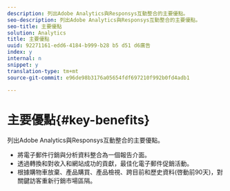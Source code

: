 ```yaml
---
description: 列出Adobe Analytics與Responsys互動整合的主要優點。
seo-description: 列出Adobe Analytics與Responsys互動整合的主要優點。
seo-title: 主要優點
solution: Analytics
title: 主要優點
uuid: 92271161-edd6-4184-b999-b28 b5 d51 d6廣告
index: y
internal: n
snippet: y
translation-type: tm+mt
source-git-commit: e96de98b3176a05654fdf697210f992b0fd4adb1

---
```



# 主要優點{#key-benefits}

列出Adobe Analytics與Responsys互動整合的主要優點。

* 將電子郵件行銷與分析資料整合為一個報告介面。
* 透過轉換和對收入和網站成功的貢獻，最佳化電子郵件促銷活動。
* 根據購物車放棄、產品購買、產品檢視、跨目前和歷史資料(啓動前90天)，對關鍵訪客重新行銷市場區隔。

